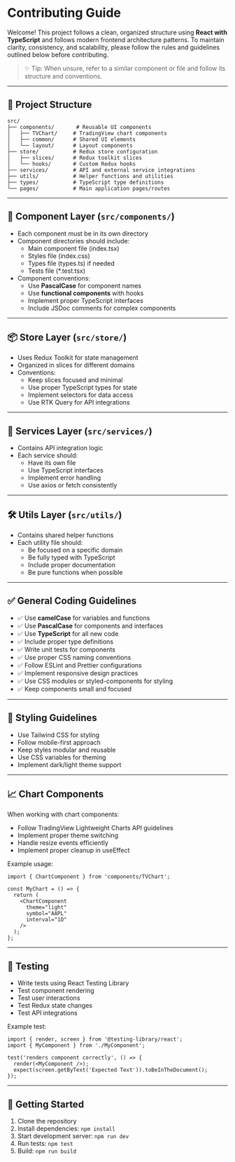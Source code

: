 # Contributing Guide

Welcome! This project follows a clean, organized structure using **React with TypeScript** and follows modern frontend architecture patterns. To maintain clarity, consistency, and scalability, please follow the rules and guidelines outlined below before contributing.

> ✨ Tip: When unsure, refer to a similar component or file and follow its structure and conventions.

---

## 🔧 Project Structure

```
src/
├── components/       # Reusable UI components
│   ├── TVChart/     # TradingView chart components
│   ├── common/      # Shared UI elements
│   └── layout/      # Layout components
├── store/           # Redux store configuration
│   ├── slices/      # Redux toolkit slices
│   └── hooks/       # Custom Redux hooks
├── services/        # API and external service integrations
├── utils/           # Helper functions and utilities
├── types/           # TypeScript type definitions
└── pages/           # Main application pages/routes
```

---

## 🎨 Component Layer (`src/components/`)

- Each component must be in its own directory
- Component directories should include:
  - Main component file (index.tsx)
  - Styles file (index.css)
  - Types file (types.ts) if needed
  - Tests file (*.test.tsx)
- Component conventions:
  - Use **PascalCase** for component names
  - Use **functional components** with hooks
  - Implement proper TypeScript interfaces
  - Include JSDoc comments for complex components

---

## 📦 Store Layer (`src/store/`)

- Uses Redux Toolkit for state management
- Organized in slices for different domains
- Conventions:
  - Keep slices focused and minimal
  - Use proper TypeScript types for state
  - Implement selectors for data access
  - Use RTK Query for API integrations

---

## 🔌 Services Layer (`src/services/`)

- Contains API integration logic
- Each service should:
  - Have its own file
  - Use TypeScript interfaces
  - Implement error handling
  - Use axios or fetch consistently

---

## 🛠 Utils Layer (`src/utils/`)

- Contains shared helper functions
- Each utility file should:
  - Be focused on a specific domain
  - Be fully typed with TypeScript
  - Include proper documentation
  - Be pure functions when possible

---

## ✅ General Coding Guidelines

- ✅ Use **camelCase** for variables and functions
- ✅ Use **PascalCase** for components and interfaces
- ✅ Use **TypeScript** for all new code
- ✅ Include proper type definitions
- ✅ Write unit tests for components
- ✅ Use proper CSS naming conventions
- ✅ Follow ESLint and Prettier configurations
- ✅ Implement responsive design practices
- ✅ Use CSS modules or styled-components for styling
- ✅ Keep components small and focused

---

## 🎨 Styling Guidelines

- Use Tailwind CSS for styling
- Follow mobile-first approach
- Keep styles modular and reusable
- Use CSS variables for theming
- Implement dark/light theme support

---

## 📈 Chart Components

When working with chart components:
- Follow TradingView Lightweight Charts API guidelines
- Implement proper theme switching
- Handle resize events efficiently
- Implement proper cleanup in useEffect

Example usage:
```tsx
import { ChartComponent } from 'components/TVChart';

const MyChart = () => {
  return (
    <ChartComponent
      theme="light"
      symbol="AAPL"
      interval="1D"
    />
  );
};
```

---

## 🧪 Testing

- Write tests using React Testing Library
- Test component rendering
- Test user interactions
- Test Redux state changes
- Test API integrations

Example test:
```tsx
import { render, screen } from '@testing-library/react';
import { MyComponent } from './MyComponent';

test('renders component correctly', () => {
  render(<MyComponent />);
  expect(screen.getByText('Expected Text')).toBeInTheDocument();
});
```

---

## 🚀 Getting Started

1. Clone the repository
2. Install dependencies: `npm install`
3. Start development server: `npm run dev`
4. Run tests: `npm test`
5. Build: `npm run build`